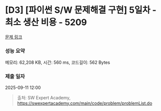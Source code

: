 # [D3] [파이썬 S/W 문제해결 구현] 5일차 - 최소 생산 비용 - 5209 

[문제 링크](https://swexpertacademy.com/main/code/problem/problemDetail.do?contestProbId=AWT-ZxiKcyIDFAVT) 

### 성능 요약

메모리: 62,208 KB, 시간: 560 ms, 코드길이: 562 Bytes

### 제출 일자

2025-09-11 12:00



> 출처: SW Expert Academy, https://swexpertacademy.com/main/code/problem/problemList.do